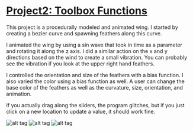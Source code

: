 # [Project2: Toolbox Functions](https://github.com/CIS700-Procedural-Graphics/Project2-Toolbox-Functions)
This project is a procedurally modeled and animated wing. I started by creating a bezier curve and spawning feathers along this curve. 

I animated the wing by using a sin wave that took in time as a parameter and rotating it along the z axis. 
I did a similar action on the x and y directions based on the wind to create a small vibration. You can probably see the vibration if you look at the upper right hand feathers. 

I controlled the orientation and size of the feathers with a bias function. I also varied the color using a bias function as well. A user can change the base color of the feathers as well as the curvature, size, orientation, and animation.

If you actually drag along the sliders, the program glitches, but if you just click on a new location to update a value, it should work fine.

![alt tag](https://raw.githubusercontent.com/emily-vo/Project2-Toolbox-Functions/master/bluewing.png)
![alt tag](https://raw.githubusercontent.com/emily-vo/Project2-Toolbox-Functions/master/greenwing.png)
![alt tag](https://raw.githubusercontent.com/emily-vo/Project2-Toolbox-Functions/master/pinkwing.png)